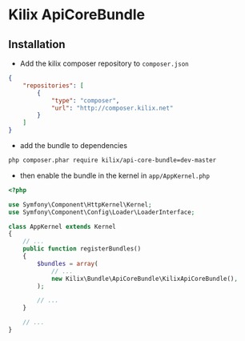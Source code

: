 Kilix ApiCoreBundle
===================

Installation
------------

* Add the kilix composer repository to `composer.json`

```json
{
    "repositories": [
        {
            "type": "composer",
            "url": "http://composer.kilix.net"
        }
    ]
}
```

* add the bundle to dependencies

```sh
php composer.phar require kilix/api-core-bundle=dev-master
```
* then enable the bundle in the kernel in `app/AppKernel.php`

```php
<?php

use Symfony\Component\HttpKernel\Kernel;
use Symfony\Component\Config\Loader\LoaderInterface;

class AppKernel extends Kernel
{
    // ...
    public function registerBundles()
    {
        $bundles = array(
            // ...
            new Kilix\Bundle\ApiCoreBundle\KilixApiCoreBundle(),
        );

        // ...
    }

    // ...
}
```
